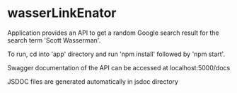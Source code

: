 # wasserLinkEnator

Application provides an API to get a random Google search result for the search term 'Scott Wasserman'.

To run, cd into 'app' directory and run 'npm install' followed by 'npm start'.

Swagger documentation of the API can be accessed at localhost:5000/docs

JSDOC files are generated automatically in jsdoc directory
